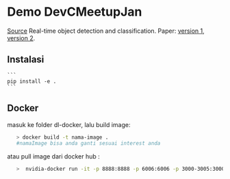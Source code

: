 # Demo DevCMeetupJan

[Source](https://github.com/thtrieu/darkflow)
Real-time object detection and classification. Paper: [version 1](https://arxiv.org/pdf/1506.02640.pdf), [version 2](https://arxiv.org/pdf/1612.08242.pdf).

## Instalasi 
    ```
    pip install -e .
    ```

## Docker
masuk ke folder dl-docker, lalu build image:
```sh
   > docker build -t nama-image .
   #namaImage bisa anda ganti sesuai interest anda
```

atau pull image dari docker hub :
```sh
   >  nvidia-docker run -it -p 8888:8888 -p 6006:6006 -p 3000-3005:3000-3005 ec2ainun/dl-talks:stable
```